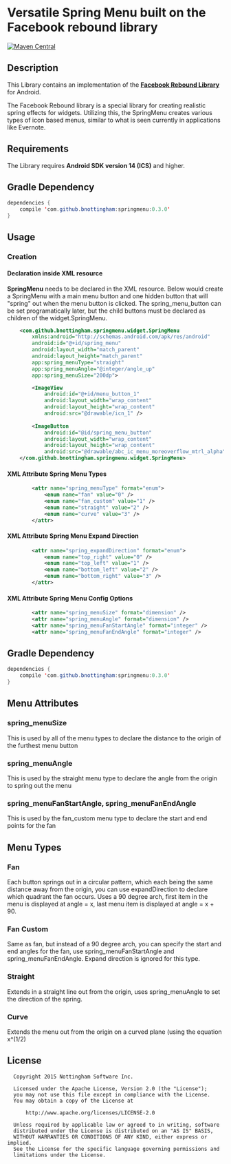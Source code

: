 # Versatile Spring Menu built on the Facebook rebound library

[![Maven Central](https://img.shields.io/maven-central/v/com.github.bnottingham/springmenu.svg)](http://search.maven.org/#search|gav|1|g%3A%22com.github.bnottingham%22%20AND%20a%3A%22springmenu%22)

## Description

This Library contains an implementation of the [**Facebook Rebound Library**](http://facebook.github.io/rebound/) for Android.

The Facebook Rebound library is a special library for creating realistic spring effects for widgets.  Utilizing this, the SpringMenu creates various types of icon based menus, similar to what is seen currently in applications like Evernote.

## Requirements

The Library requires **Android SDK version 14 (ICS)** and higher.

## Gradle Dependency

```java
dependencies {
    compile 'com.github.bnottingham:springmenu:0.3.0'
}
```

## Usage

### Creation

#### Declaration inside XML resource

**SpringMenu** needs to be declared in the XML resource.  Below would create a SpringMenu with a main menu button and one hidden button that will "spring" out when the menu button is clicked.  The spring_menu_button can be set programatically later, but the child buttons must be declared as children of the widget.SpringMenu.

```xml
    <com.github.bnottingham.springmenu.widget.SpringMenu
        xmlns:android="http://schemas.android.com/apk/res/android"
        android:id="@+id/spring_menu"
        android:layout_width="match_parent"
        android:layout_height="match_parent"
        app:spring_menuType="straight"
        app:spring_menuAngle="@integer/angle_up"
        app:spring_menuSize="200dp">

        <ImageView
            android:id="@+id/menu_button_1"
            android:layout_width="wrap_content"
            android:layout_height="wrap_content"
            android:src="@drawable/icn_1" />
            
        <ImageButton
            android:id="@id/spring_menu_button"
            android:layout_width="wrap_content"
            android:layout_height="wrap_content"
            android:src="@drawable/abc_ic_menu_moreoverflow_mtrl_alpha" />
    </com.github.bnottingham.springmenu.widget.SpringMenu>
```

#### XML Attribute Spring Menu Types

```xml
        <attr name="spring_menuType" format="enum">
            <enum name="fan" value="0" />
            <enum name="fan_custom" value="1" />
            <enum name="straight" value="2" />
            <enum name="curve" value="3" />
        </attr>
```

#### XML Attribute Spring Menu Expand Direction

```xml
        <attr name="spring_expandDirection" format="enum">
            <enum name="top_right" value="0" />
            <enum name="top_left" value="1" />
            <enum name="bottom_left" value="2" />
            <enum name="bottom_right" value="3" />
        </attr>
```

#### XML Attribute Spring Menu Config Options
```xml
        <attr name="spring_menuSize" format="dimension" />
        <attr name="spring_menuAngle" format="dimension" />
        <attr name="spring_menuFanStartAngle" format="integer" />
        <attr name="spring_menuFanEndAngle" format="integer" />
```

## Gradle Dependency

```java
dependencies {
    compile 'com.github.bnottingham:springmenu:0.3.0'
}
```

## Menu Attributes

### spring_menuSize
This is used by all of the menu types to declare the distance to the origin of the furthest menu button

### spring_menuAngle
This is used by the straight menu type to declare the angle from the origin to spring out the menu

### spring_menuFanStartAngle, spring_menuFanEndAngle
This is used by the fan_custom menu type to declare the start and end points for the fan

## Menu Types

### Fan
Each button springs out in a circular pattern, which each being the same distance away from the origin, you can use expandDirection to declare which quadrant the fan occurs.  Uses a 90 degree arch, first item in the menu is displayed at angle = x, last menu item is displayed at angle = x + 90.

### Fan Custom
Same as fan, but instead of a 90 degree arch, you can specify the start and end angles for the fan, use  spring_menuFanStartAngle and spring_menuFanEndAngle.  Expand direction is ignored for this type.

### Straight
Extends in a straight line out from the origin, uses spring_menuAngle to set the direction of the spring.

### Curve
Extends the menu out from the origin on a curved plane (using the equation x^(1/2)

## License

```
  Copyright 2015 Nottingham Software Inc.

  Licensed under the Apache License, Version 2.0 (the "License");
  you may not use this file except in compliance with the License.
  You may obtain a copy of the License at

      http://www.apache.org/licenses/LICENSE-2.0

  Unless required by applicable law or agreed to in writing, software
  distributed under the License is distributed on an "AS IS" BASIS,
  WITHOUT WARRANTIES OR CONDITIONS OF ANY KIND, either express or implied.
  See the License for the specific language governing permissions and
  limitations under the License.
```

